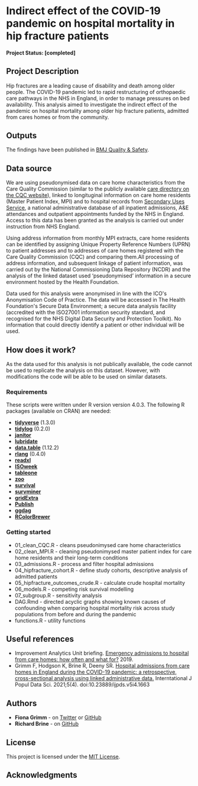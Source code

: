 
# Indirect effect of the COVID-19 pandemic on hospital mortality in hip fracture patients

#### Project Status: [completed]

## Project Description

Hip fractures are a leading cause of disability and death among older people. The COVID-19 pandemic led to rapid restructuring of orthopaedic care pathways in the NHS in England, in order to manage pressures on bed availability. This analysis aimed to investigate the indirect effect of the pandemic on hospital mortality among older hip fracture patients, admitted from cares homes or from the community. 

## Outputs
The findings have been published in [BMJ Quality & Safety](https://qualitysafety.bmj.com/content/early/2022/08/01/bmjqs-2022-014896.abstract). 

## Data source

We are using pseudonymised data on care home characteristics from the Care Quality Commission (similar to the publicly available [care directory on the CQC website](https://www.cqc.org.uk/files/cqc-care-directory-filters-1-april-2020)), linked to longituginal information on care home residents (Master Patient Index, MPI) and to hospital records from [Secondary Uses Service](https://digital.nhs.uk/services/secondary-uses-service-sus), a national administrative database of all inpatient admissions, A&E attendances and outpatient appointments funded by the NHS in England. Access to this data has been granted as the analysis is carried out under instruction from NHS England.

Using address information from monthly MPI extracts, care home residents can be
identified by assigning Unique Property Reference Numbers (UPRN) to patient addresses
and to addresses of care homes registered with the Care Quality Commission (CQC) and
comparing them.All processing of address information, and subsequent linkage of patient
information, was carried out by the National Commissioning Data Repository (NCDR)
and the analysis of the linked dataset used ‘pseudonymised’ information in a secure
environment hosted by the Health Foundation. 

Data used for this analysis were anonymised in line with the ICO's Anonymisation Code of Practice. The data will be accessed in The Health Foundation's Secure Data Environment; a secure data analysis facility (accredited with the ISO27001 information security standard, and recognised for the NHS Digital Data Security and Protection Toolkit). No information that could directly identify a patient or other individual will be used.

## How does it work?

As the data used for this analysis is not publically available, the code cannot be used to replicate the analysis on this dataset. However, with modifications the code will be able to be used on similar datasets.  

### Requirements

These scripts were written under R version version 4.0.3.
The following R packages (available on CRAN) are needed: 

* [**tidyverse**](https://www.tidyverse.org/) (1.3.0)
* [**tidylog**](https://cran.r-project.org/web/packages/tidylog/index.html) (0.2.0)
* [**janitor**](https://cran.r-project.org/web/packages/janitor/index.html)
* [**lubridate**](https://cran.r-project.org/web/packages/lubridate/vignettes/lubridate.html)
* [**data.table**](https://cran.r-project.org/web/packages/data.table/index.html) (1.12.2)
* [**rlang**](https://cran.r-project.org/web/packages/rlang/index.html) (0.4.0)
* [**readxl**](https://cran.r-project.org/web/packages/readxl/index.html) 
* [**ISOweek**](https://cran.r-project.org/web/packages/ISOweek/index.html)
* [**tableone**](https://cran.r-project.org/web/packages/tableone/index.html)
* [**zoo**](https://cran.r-project.org/web/packages/zoo/index.html) 
* [**survival**](https://cran.r-project.org/web/packages/survival/index.html)
* [**survminer**](https://cran.r-project.org/web/packages/survminer/index.html)
* [**gridExtra**](https://cran.r-project.org/web/packages/gridExtra/index.html)
* [**Publish**](https://cran.r-project.org/web/packages/Publish/index.html)
* [**ggdag**](https://cran.r-project.org/web/packages/ggdag/index.html)
* [**RColorBrewer**](https://cran.r-project.org/web/packages/RColorBrewer/index.html)

### Getting started
* 01_clean_CQC.R - cleans pseudonimysed care home characteristics
* 02_clean_MPI.R - cleaning pseudonimysed master patient index for care home residents and their long-term conditions
* 03_admissions.R - process and filter hospital admissions
* 04_hipfracture_cohort.R - define study cohorts, descriptive analysis of admitted patients
* 05_hipfracture_outcomes_crude.R - calculate crude hospital mortality
* 06_models.R - competing risk survival modelling
* 07_subgroup.R - sensitivity analysis
* DAG.Rmd - directed acyclic graphs showing known causes of confounding when comparing hospital mortality risk across study populations from  before and during the pandemic
* functions.R - utility functions

## Useful references
* Improvement Analytics Unit briefing. [Emergency admissions to hospital from care homes: how often and what for?](http://www.scie-socialcareonline.org.uk/emergency-admissions-to-hospital-from-care-homes-how-often-and-what-for/r/a110f00000THg3xAAD) 2019.
* Grimm F, Hodgson K, Brine R, Deeny SR. [Hospital admissions from care homes in England during the COVID-19 pandemic: a retrospective, cross-sectional analysis using linked administrative data.](https://ijpds.org/article/view/1663) Interntational J Popul Data Sci. 2021;5(4). doi:10.23889/ijpds.v5i4.1663

## Authors
* **Fiona Grimm** - on [Twitter](https://twitter.com/fiona_grimm) or [GitHub](https://github.com/fiona-grimm)
* **Richard Brine** - on [GitHub](https://github.com/richardbrine)

## License

This project is licensed under the [MIT License](https://github.com/HFAnalyticsLab/COVID19_carehome_hipfrac_mortality/blob/master/LICENSE).

## Acknowledgments


